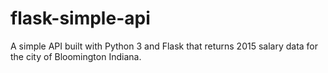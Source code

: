 # flask-simple-api

A simple API built with Python 3 and Flask that returns 2015 salary data for the city of Bloomington Indiana.
